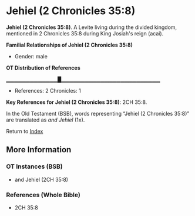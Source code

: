 # Jehiel (2 Chronicles 35:8)
**Jehiel (2 Chronicles 35:8)**. 
A Levite living during the divided kingdom, mentioned in 2 Chronicles 35:8 during King Josiah's reign (acai). 




**Familial Relationships of Jehiel (2 Chronicles 35:8)**


* Gender: male


**OT Distribution of References**

▁▁▁▁▁▁▁▁▁▁▁▁▁█▁▁▁▁▁▁▁▁▁▁▁▁▁▁▁▁▁▁▁▁▁▁▁▁▁
* References: 2 Chronicles: 1



**Key References for Jehiel (2 Chronicles 35:8)**: 
2CH 35:8. 


In the Old Testament (BSB), words representing “Jehiel (2 Chronicles 35:8)” are translated as 
*and Jehiel* (1x). 




Return to [Index](00-Index.md)

## More Information

### OT Instances (BSB)

* and Jehiel (2CH 35:8)



### References (Whole Bible)

* 2CH 35:8



